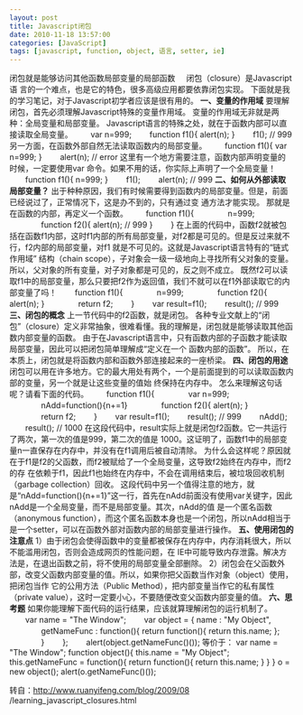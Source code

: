 ```yaml
---
layout: post
title: Javascript闭包
date: 2010-11-18 13:57:00
categories: [JavaScript]
tags: [javascript, function, object, 语言, setter, ie]
---
```

闭包就是能够访问其他函数局部变量的局部函数
 
 
闭包（closure）是Javascript语
言的一个难点，也是它的特色，很多高级应用都要依靠闭包实现。
下面就是我的学习笔记，对于Javascript初学者应该是很有用的。
**一、变量的作用域**
要理解闭包，首先必须理解Javascript特殊的变量作用域。
变量的作用域无非就是两种：全局变量和局部变量。
Javascript语言的特殊之处，就在于函数内部可以直接读取全局变量。
　　var n=999;
　　function f1(){
alert(n);
}
　　f1(); // 999
另一方面，在函数外部自然无法读取函数内的局部变量。
　　function f1(){
var n=999;
}
　　alert(n); // error
这里有一个地方需要注意，函数内部声明变量的时候，一定要使用var
命令。如果不用的话，你实际上声明了一个全局变量！
　　function f1(){
n=999;
}
　　f1();
　　alert(n); // 999
**二、如何从外部读取局部变量？**
出于种种原因，我们有时候需要得到函数内的局部变量。但是，前面已经说过了，正常情况下，这是办不到的，只有通过变
通方法才能实现。
那就是在函数的内部，再定义一个函数。
　　function f1(){
　　　　n=999;
　　　　function f2(){
alert(n); // 999
}
　　}
在上面的代码中，函数f2就被包括在函数f1内部，这时f1内部的所有局部变量，对f2都是可见的。但是反过来就不
行，f2内部的局部变量，对f1 就是不可见的。这就是Javascript语言特有的“链式作用域”
结构（chain scope），子对象会一级一级地向上寻找所有父对象的变量。所以，父对象的所有变量，对子对象都是可见的，反之则不成立。
既然f2可以读取f1中的局部变量，那么只要把f2作为返回值，我们不就可以在f1外部读取它的内部变量了吗！
　　function f1(){
　　　　n=999;
　　　　function f2(){
alert(n); 
}
　　　　return f2;
　　}
　　var result=f1();
　　result(); // 999
**三、闭包的概念**
上一节代码中的f2函数，就是闭包。
各种专业文献上的“闭包”（closure）定义非常抽象，很难看懂。我的理解是，闭包就是能够读取其他函数内部变量的函数。
由于在Javascript语言中，只有函数内部的子函数才能读取局部变量，因此可以把闭包简单理解成“定义在一个
函数内部的函数”。
所以，在本质上，闭包就是将函数内部和函数外部连接起来的一座桥梁。
**四、闭包的用途**
闭包可以用在许多地方。它的最大用处有两个，一个是前面提到的可以读取函数内部的变量，另一个就是让这些变量的值始
终保持在内存中。
怎么来理解这句话呢？请看下面的代码。
　　function f1(){
　　　　var n=999;
　　　　nAdd=function(){n+=1}
　　　　function f2(){
alert(n);
}
　　　　return f2;
　　}
　　var result=f1();
　　result(); // 999
　　nAdd();
　　result(); // 1000
在这段代码中，result实际上就是闭包f2函数。它一共运行了两次，第一次的值是999，第二次的值是
1000。这证明了，函数f1中的局部变量n一直保存在内存中，并没有在f1调用后被自动清除。
为什么会这样呢？原因就在于f1是f2的父函数，而f2被赋给了一个全局变量，这导致f2始终在内存中，而f2的存
在依赖于f1，因此f1也始终在内存中，不会在调用结束后，被垃圾回收机制（garbage collection）回收。
这段代码中另一个值得注意的地方，就是“nAdd=function(){n+=1}”这一行，首先在nAdd前面没有使用var关键字，因此 nAdd是一个全局变量，而不是局部变量。其次，nAdd的值
是一个匿名函数（anonymous 
function），而这个匿名函数本身也是一个闭包，所以nAdd相当于是一个setter，可以在函数外部对函数内部的局部变量进行操作。
**五、使用闭包的注意点**
1）由于闭包会使得函数中的变量都被保存在内存中，内存消耗很大，所以不能滥用闭包，否则会造成网页的性能问题，在
IE中可能导致内存泄露。解决方法是，在退出函数之前，将不使用的局部变量全部删除。
2）闭包会在父函数外部，改变父函数内部变量的值。所以，如果你把父函数当作对象（object）使用，把闭包当作
它的公用方法（Public Method），把内部变量当作它的私有属性（private 
value），这时一定要小心，不要随便改变父函数内部变量的值。
**六、思考题**
如果你能理解下面代码的运行结果，应该就算理解闭包的运行机制了。
　　var name = "The Window";
　　var object = {
name : "My Object",
　　　　getNameFunc : function(){
return function(){
return this.name;
};
　　　　}
　　};
　　alert(object.getNameFunc()());
等价于：
var name = "The Window";
function object(){
this.name = "My Object";
this.getNameFunc = function(){
return function(){
return this.name;
}
}
}
o = new object();
alert(o.getNameFunc()());

转自：http://www.ruanyifeng.com/blog/2009/08
/learning_javascript_closures.html
